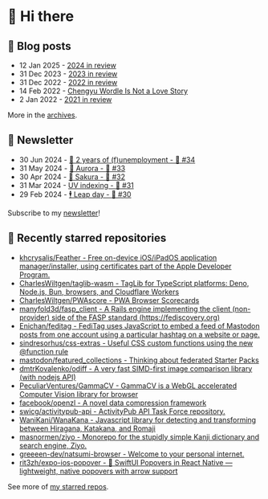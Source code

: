 # 👋 Hi there

## 📝 Blog posts

<!-- feed start -->
- 12 Jan 2025 - [2024 in review](https://cheeaun.com/blog/2025/01/2024-in-review/)
- 31 Dec 2023 - [2023 in review](https://cheeaun.com/blog/2023/12/2023-in-review/)
- 31 Dec 2022 - [2022 in review](https://cheeaun.com/blog/2022/12/2022-in-review/)
- 14 Feb 2022 - [Chengyu Wordle Is Not a Love Story](https://cheeaun.com/blog/2022/02/chengyu-wordle-is-not-a-love-story/)
- 2 Jan 2022 - [2021 in review](https://cheeaun.com/blog/2022/01/2021-in-review/)
<!-- feed end -->

More in the [archives](https://cheeaun.com/blog/archives/).

## 📰 Newsletter

<!-- newsletter start -->
- 30 Jun 2024 - [🎂 2 years of (f)unemployment - 🥫 #34](https://cheeaun.substack.com/p/2-years-of-funemployment-34)
- 31 May 2024 - [🌌 Aurora - 🥫 #33](https://cheeaun.substack.com/p/aurora-33)
- 30 Apr 2024 - [🌸 Sakura - 🥫 #32](https://cheeaun.substack.com/p/sakura-32)
- 31 Mar 2024 - [UV indexing - 🥫 #31](https://cheeaun.substack.com/p/uv-indexing-31)
- 29 Feb 2024 - [🕴️ Leap day - 🥫 #30](https://cheeaun.substack.com/p/leap-day-30)
<!-- newsletter end -->

Subscribe to my [newsletter](https://cheeaun.substack.com/)!

## 🌟 Recently starred repositories

<!-- starred repos start -->
- [khcrysalis/Feather - Free on-device iOS/iPadOS application manager/installer, using certificates part of the Apple Developer Program.](https://github.com/khcrysalis/Feather)
- [CharlesWiltgen/taglib-wasm - TagLib for TypeScript platforms: Deno, Node.js, Bun, browsers, and Cloudflare Workers](https://github.com/CharlesWiltgen/taglib-wasm)
- [CharlesWiltgen/PWAscore - PWA Browser Scorecards](https://github.com/CharlesWiltgen/PWAscore)
- [manyfold3d/fasp_client - A Rails engine implementing the client (non-provider) side of the FASP standard (https://fediscovery.org)](https://github.com/manyfold3d/fasp_client)
- [Enichan/feditag - FediTag uses JavaScript to embed a feed of Mastodon posts from one account using a particular hashtag on a website or page.](https://github.com/Enichan/feditag)
- [sindresorhus/css-extras - Useful CSS custom functions using the new @​function rule](https://github.com/sindresorhus/css-extras)
- [mastodon/featured_collections - Thinking about federated Starter Packs](https://github.com/mastodon/featured_collections)
- [dmtrKovalenko/odiff - A very fast SIMD-first image comparison library (with nodejs API)](https://github.com/dmtrKovalenko/odiff)
- [PeculiarVentures/GammaCV - GammaCV is a WebGL accelerated Computer Vision library for browser](https://github.com/PeculiarVentures/GammaCV)
- [facebook/openzl - A novel data compression framework](https://github.com/facebook/openzl)
- [swicg/activitypub-api - ActivityPub API Task Force repository.](https://github.com/swicg/activitypub-api)
- [WaniKani/WanaKana - Javascript library for detecting and transforming between Hiragana, Katakana, and Romaji](https://github.com/WaniKani/WanaKana)
- [masnormen/ziyo - Monorepo for the stupidly simple Kanji dictionary and search engine, Ziyo.](https://github.com/masnormen/ziyo)
- [greeeen-dev/natsumi-browser - Welcome to your personal internet.](https://github.com/greeeen-dev/natsumi-browser)
- [rit3zh/expo-ios-popover - 🎯 SwiftUI Popovers in React Native — lightweight, native popovers with arrow support](https://github.com/rit3zh/expo-ios-popover)
<!-- starred repos end -->

See more of [my starred repos](https://github.com/stars/cheeaun/).

